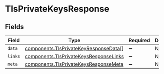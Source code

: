 # TlsPrivateKeysResponse


## Fields

| Field                                                                                                   | Type                                                                                                    | Required                                                                                                | Description                                                                                             |
| ------------------------------------------------------------------------------------------------------- | ------------------------------------------------------------------------------------------------------- | ------------------------------------------------------------------------------------------------------- | ------------------------------------------------------------------------------------------------------- |
| `data`                                                                                                  | [components.TlsPrivateKeyResponseData](../../../sdk/models/components/tlsprivatekeyresponsedata.md)[]   | :heavy_minus_sign:                                                                                      | N/A                                                                                                     |
| `links`                                                                                                 | [components.TlsPrivateKeysResponseLinks](../../../sdk/models/components/tlsprivatekeysresponselinks.md) | :heavy_minus_sign:                                                                                      | N/A                                                                                                     |
| `meta`                                                                                                  | [components.TlsPrivateKeysResponseMeta](../../../sdk/models/components/tlsprivatekeysresponsemeta.md)   | :heavy_minus_sign:                                                                                      | N/A                                                                                                     |